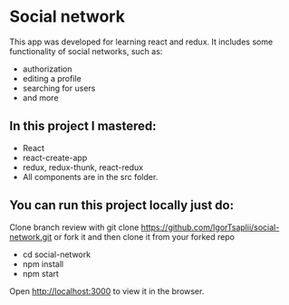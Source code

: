 # Social network

This app was developed for learning react and redux. It includes some functionality of social networks, such as: 
* authorization 
* editing a profile
* searching for users 
* and more



## In this project I mastered:

* React
* react-create-app
* redux, redux-thunk, react-redux
* All components are in the src folder.

## You can run this project locally just do:

Clone branch review with git clone https://github.com/IgorTsaplii/social-network.git or fork it and then clone it from your forked repo
* cd social-network
* npm install
* npm start

Open [http://localhost:3000](http://localhost:3000) to view it in the browser.
